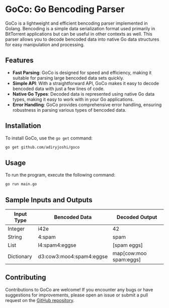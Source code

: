 # GoCo: Go Bencoding Parser

GoCo is a lightweight and efficient bencoding parser implemented in Golang. Bencoding is a simple data serialization format used primarily in BitTorrent applications but can be useful in other contexts as well. This parser allows you to decode bencoded data into native Go data structures for easy manipulation and processing.

## Features

- **Fast Parsing**: GoCo is designed for speed and efficiency, making it suitable for parsing large bencoded data sets quickly.
- **Simple API**: With a straightforward API, GoCo makes it easy to decode bencoded data with just a few lines of code.
- **Native Go Types**: Decoded data is represented using native Go data types, making it easy to work with in your Go applications.
- **Error Handling**: GoCo provides comprehensive error handling, ensuring robustness in parsing various types of bencoded data.

## Installation

To install GoCo, use the `go get` command:

```bash
go get github.com/adiryjoshi/goco
```

## Usage
To run the program, execute the following command:
```bash
go run main.go
```
## Sample Inputs and Outputs

| Input Type     | Bencoded Data                | Decoded Output    |
|----------------|------------------------------|-------------------|
| Integer        | i42e                         | 42                |
| String         | 4:spam                       | spam              |
| List           | l4:spam4:eggse               | [spam eggs]       |
| Dictionary     | d3:cow3:moo4:spam4:eggse     | map[cow:moo spam:eggs] |

## Contributing

Contributions to GoCo are welcome! If you encounter any bugs or have suggestions for improvements, please open an issue or submit a pull request on the [GitHub repository](https://github.com/adiryjoshi/goco).
